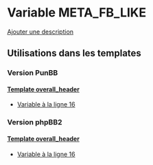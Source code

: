 # Variable META_FB_LIKE
[Ajouter une description](https://fa-tvars.appspot.com/var/META_FB_LIKE)

## Utilisations dans les templates

### Version PunBB

#### [Template overall_header](punbb/overall_header.md)
* [Variable &agrave; la ligne 16](../punbb/overall_header.tpl#L16)

### Version phpBB2

#### [Template overall_header](subsilver/overall_header.md)
* [Variable &agrave; la ligne 16](../subsilver/overall_header.tpl#L16)